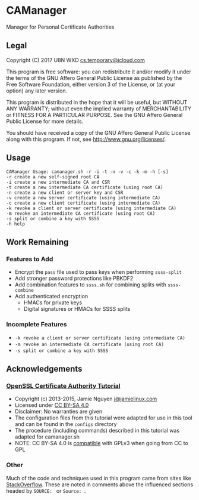 # CAManager
Manager for Personal Certificate Authorities

## Legal
Copyright (C) 2017 U8N WXD <cs.temporary@icloud.com>

This program is free software: you can redistribute it and/or modify
it under the terms of the GNU Affero General Public License as published by
the Free Software Foundation, either version 3 of the License, or
(at your option) any later version.

This program is distributed in the hope that it will be useful,
but WITHOUT ANY WARRANTY; without even the implied warranty of
MERCHANTABILITY or FITNESS FOR A PARTICULAR PURPOSE.  See the
GNU Affero General Public License for more details.

You should have received a copy of the GNU Affero General Public License
along with this program.  If not, see <http://www.gnu.org/licenses/>.

## Usage
```
CAManager Usage: camanager.sh -r -i -t -n -v -c -k -m -h [-s]
-r create a new self-signed root CA
-i create a new intermediate CA and CSR
-t create a new intermediate CA certificate (using root CA)
-n create a new client or server key and CSR
-v create a new server certificate (using intermediate CA)
-c create a new client certificate (using intermediate CA)
-k revoke a client or server certificate (using intermediate CA)
-m revoke an intermediate CA certificate (using root CA)
-s split or combine a key with SSSS
-h help
```

## Work Remaining
### Features to Add
* Encrypt the `pass` file used to pass keys when performing `ssss-split`
* Add stronger password protections like PBKDF2
* Add combination features to `ssss.sh` for combining splits with `ssss-combine`
* Add authenticated encryption
  * HMACs for private keys
  * Digital signatures or HMACs for SSSS splits
### Incomplete Features
* `-k revoke a client or server certificate (using intermediate CA)`
* `-m revoke an intermediate CA certificate (using root CA)`
* `-s split or combine a key with SSSS`

## Acknowledgements
### [OpenSSL Certificate Authority Tutorial](https://jamielinux.com/docs/openssl-certificate-authority/index.html)
* Copyright (c) 2013-2015, Jamie Nguyen <j@jamielinux.com>
* Licensed under [CC BY-SA 4.0](https://creativecommons.org/licenses/by-sa/4.0/)
* Disclaimer: No warranties are given
* The configuration files from this tutorial were adapted for use in this
tool and can be found in the `configs` directory
* The procedure (including commands) described in this tutorial was adapted
for camanager.sh
* NOTE: CC BY-SA 4.0 is
[compatible](https://creativecommons.org/share-your-work/licensing-considerations/compatible-licenses)
with GPLv3 when going from CC to GPL
### Other
Much of the code and techniques used in this program came from sites like
[StackOverflow](https://stackoverflow.com). These are noted in comments above
the influenced sections headed by `SOURCE: ` or `Source: `.
